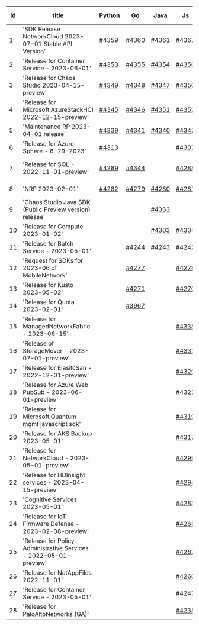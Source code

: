 | id | title | Python | Go | Java | Js | created date | target date | status |
| ------ | ------ | ------ | ------ | ------ | ------ | ------ | ------ | :-----: |
| 1 | 'SDK Release NetworkCloud 2023-07-01 Stable API Version'  | [#4359](https://github.com/Azure/sdk-release-request/issues/4359)  | [#4360](https://github.com/Azure/sdk-release-request/issues/4360)  | [#4361](https://github.com/Azure/sdk-release-request/issues/4361)  | [#4362](https://github.com/Azure/sdk-release-request/issues/4362)  | 07-25 | 08-25 |  |
| 2 | 'Release for Container Service - 2023-06-01'  | [#4353](https://github.com/Azure/sdk-release-request/issues/4353)  | [#4355](https://github.com/Azure/sdk-release-request/issues/4355)  | [#4354](https://github.com/Azure/sdk-release-request/issues/4354)  | [#4356](https://github.com/Azure/sdk-release-request/issues/4356)  | 07-21 | 08-25 |  |
| 3 | 'Release for Chaos Studio 2023-04-15-preview'  | [#4349](https://github.com/Azure/sdk-release-request/issues/4349)  | [#4348](https://github.com/Azure/sdk-release-request/issues/4348)  | [#4347](https://github.com/Azure/sdk-release-request/issues/4347)  | [#4350](https://github.com/Azure/sdk-release-request/issues/4350)  | 07-20 | 08-25 |  |
| 4 | 'Release for Microsoft.AzureStackHCI 2022-12-15-preview'  | [#4345](https://github.com/Azure/sdk-release-request/issues/4345)  | [#4346](https://github.com/Azure/sdk-release-request/issues/4346)  | [#4351](https://github.com/Azure/sdk-release-request/issues/4351)  | [#4352](https://github.com/Azure/sdk-release-request/issues/4352)  | 07-19 | 08-25 |  |
| 5 | 'Maintenance RP 2023-04-01 release'  | [#4339](https://github.com/Azure/sdk-release-request/issues/4339)  | [#4341](https://github.com/Azure/sdk-release-request/issues/4341)  | [#4340](https://github.com/Azure/sdk-release-request/issues/4340)  | [#4342](https://github.com/Azure/sdk-release-request/issues/4342)  | 07-15 | 08-25 |  |
| 6 | 'Release for Azure Sphere - 6-29-2023'  | [#4313](https://github.com/Azure/sdk-release-request/issues/4313)  |  |  | [#4307](https://github.com/Azure/sdk-release-request/issues/4307)  | 06-29 | 07-28 |  |
| 7 | 'Release for SQL - 2022-11-01-preview'  | [#4289](https://github.com/Azure/sdk-release-request/issues/4289)  | [#4344](https://github.com/Azure/sdk-release-request/issues/4344)  |  | [#4288](https://github.com/Azure/sdk-release-request/issues/4288)  | 06-27 | 07-28 | Hold on by Python/ |
| 8 | 'NRP 2023-02-01'  | [#4282](https://github.com/Azure/sdk-release-request/issues/4282)  | [#4279](https://github.com/Azure/sdk-release-request/issues/4279)  | [#4280](https://github.com/Azure/sdk-release-request/issues/4280)  | [#4281](https://github.com/Azure/sdk-release-request/issues/4281)  | 06-26 | 07-28 |  |
| 9 | 'Chaos Studio Java SDK (Public Preview version) release'  |  |  | [#4363](https://github.com/Azure/sdk-release-request/issues/4363)  |  | 07-25 | 08-25 |  |
| 10 | 'Release for Compute 2023-01-02'  |  |  | [#4303](https://github.com/Azure/sdk-release-request/issues/4303)  | [#4304](https://github.com/Azure/sdk-release-request/issues/4304)  | 06-29 | 07-28 |  |
| 11 | 'Release for Batch Service - 2023-05-01'  |  | [#4244](https://github.com/Azure/sdk-release-request/issues/4244)  | [#4243](https://github.com/Azure/sdk-release-request/issues/4243)  | [#4242](https://github.com/Azure/sdk-release-request/issues/4242)  | 06-13 | 07-28 |  |
| 12 | 'Request for SDKs for 2023-06 of MobileNetwork'  |  | [#4277](https://github.com/Azure/sdk-release-request/issues/4277)  |  | [#4278](https://github.com/Azure/sdk-release-request/issues/4278)  | 06-26 | 07-28 |  |
| 13 | 'Release for Kusto 2023-05-02'  |  | [#4271](https://github.com/Azure/sdk-release-request/issues/4271)  |  | [#4270](https://github.com/Azure/sdk-release-request/issues/4270)  | 06-25 | 07-28 |  |
| 14 | 'Release for Quota 2023-02-01'  |  | [#3967](https://github.com/Azure/sdk-release-request/issues/3967)  |  |  | 03-22 | 04-28 | Hold on by Go/ |
| 15 | 'Release for ManagedNetworkFabric - 2023-06-15'  |  |  |  | [#4338](https://github.com/Azure/sdk-release-request/issues/4338)  | 07-13 | 07-28 |  |
| 16 | 'Release of StorageMover - 2023-07-01-preview'  |  |  |  | [#4331](https://github.com/Azure/sdk-release-request/issues/4331)  | 07-11 | 07-28 |  |
| 17 | 'Release for ElasitcSan - 2022-12-01-preview'  |  |  |  | [#4329](https://github.com/Azure/sdk-release-request/issues/4329)  | 07-11 | 07-28 |  |
| 18 | 'Release for Azure Web PubSub - 2023-06-01-preview'  |  |  |  | [#4322](https://github.com/Azure/sdk-release-request/issues/4322)  | 07-10 | 07-28 |  |
| 19 | 'Release for Microsoft.Quantum mgmt javascript sdk'  |  |  |  | [#4319](https://github.com/Azure/sdk-release-request/issues/4319)  | 07-07 | 07-28 |  |
| 20 | 'Release for AKS Backup 2023-05-01'  |  |  |  | [#4317](https://github.com/Azure/sdk-release-request/issues/4317)  | 07-03 | 07-28 |  |
| 21 | 'Release for NetworkCloud - 2023-05-01-preview'  |  |  |  | [#4299](https://github.com/Azure/sdk-release-request/issues/4299)  | 06-28 | 07-28 |  |
| 22 | 'Release for HDInsight services - 2023-04-15-preview'  |  |  |  | [#4294](https://github.com/Azure/sdk-release-request/issues/4294)  | 06-28 | 07-28 |  |
| 23 | 'Cognitive Services 2023-05-01'  |  |  |  | [#4283](https://github.com/Azure/sdk-release-request/issues/4283)  | 06-27 | 07-28 |  |
| 24 | 'Release for IoT Firmware Defense - 2023-02-08-preview'  |  |  |  | [#4268](https://github.com/Azure/sdk-release-request/issues/4268)  | 06-23 | 07-28 |  |
| 25 | 'Release for Policy Administrative Services - 2022-05-01-preview'  |  |  |  | [#4262](https://github.com/Azure/sdk-release-request/issues/4262)  | 06-21 | 07-28 |  |
| 26 | 'Release for NetAppFiles 2022-11-01'  |  |  |  | [#4260](https://github.com/Azure/sdk-release-request/issues/4260)  | 06-21 | 07-28 |  |
| 27 | 'Release for Container Service - 2023-05-01'  |  |  |  | [#4247](https://github.com/Azure/sdk-release-request/issues/4247)  | 06-14 | 07-28 |  |
| 28 | 'Release for PaloAltoNetworks (GA)'  |  |  |  | [#4238](https://github.com/Azure/sdk-release-request/issues/4238)  | 06-09 | 07-14 |  |
